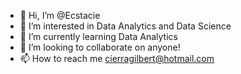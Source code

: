 - 👋 Hi, I’m @Ecstacie
- 👀 I’m interested in Data Analytics and Data Science
- 🌱 I’m currently learning Data Analytics
- 💞️ I’m looking to collaborate on anyone!
- 📫 How to reach me cierragilbert@hotmail.com

<!---
Ecstacie/Ecstacie is a ✨ special ✨ repository because its `README.md` (this file) appears on your GitHub profile.
You can click the Preview link to take a look at your changes.
--->
